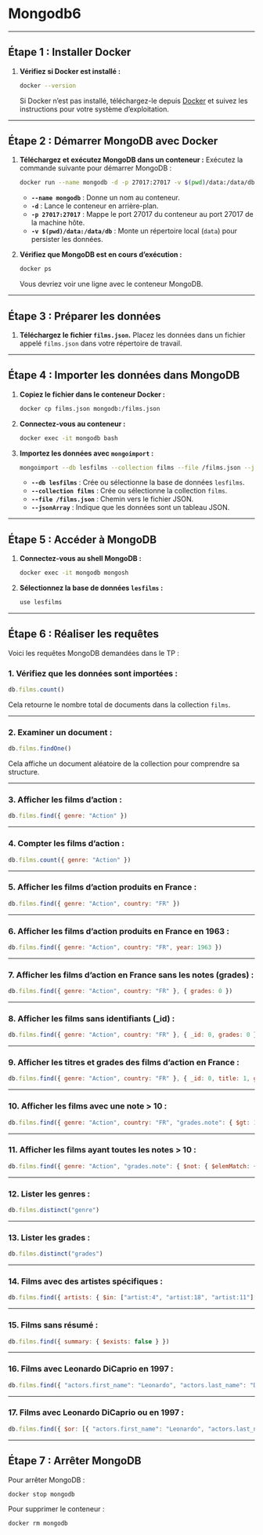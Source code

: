 # Mongodb6
---

## **Étape 1 : Installer Docker**

1. **Vérifiez si Docker est installé :**
   ```bash
   docker --version
   ```
   Si Docker n’est pas installé, téléchargez-le depuis [Docker](https://www.docker.com/) et suivez les instructions pour votre système d’exploitation.

---

## **Étape 2 : Démarrer MongoDB avec Docker**

1. **Téléchargez et exécutez MongoDB dans un conteneur :**
   Exécutez la commande suivante pour démarrer MongoDB :
   ```bash
   docker run --name mongodb -d -p 27017:27017 -v $(pwd)/data:/data/db mongo:latest
   ```

   - **`--name mongodb`** : Donne un nom au conteneur.
   - **`-d`** : Lance le conteneur en arrière-plan.
   - **`-p 27017:27017`** : Mappe le port 27017 du conteneur au port 27017 de la machine hôte.
   - **`-v $(pwd)/data:/data/db`** : Monte un répertoire local (`data`) pour persister les données.

2. **Vérifiez que MongoDB est en cours d’exécution :**
   ```bash
   docker ps
   ```
   Vous devriez voir une ligne avec le conteneur MongoDB.

---

## **Étape 3 : Préparer les données**

1. **Téléchargez le fichier `films.json`.**
   Placez les données dans un fichier appelé `films.json` dans votre répertoire de travail.

---

## **Étape 4 : Importer les données dans MongoDB**

1. **Copiez le fichier dans le conteneur Docker :**
   ```bash
   docker cp films.json mongodb:/films.json
   ```

2. **Connectez-vous au conteneur :**
   ```bash
   docker exec -it mongodb bash
   ```

3. **Importez les données avec `mongoimport` :**
   ```bash
   mongoimport --db lesfilms --collection films --file /films.json --jsonArray
   ```
   - **`--db lesfilms`** : Crée ou sélectionne la base de données `lesfilms`.
   - **`--collection films`** : Crée ou sélectionne la collection `films`.
   - **`--file /films.json`** : Chemin vers le fichier JSON.
   - **`--jsonArray`** : Indique que les données sont un tableau JSON.

---

## **Étape 5 : Accéder à MongoDB**

1. **Connectez-vous au shell MongoDB :**
   ```bash
   docker exec -it mongodb mongosh
   ```

2. **Sélectionnez la base de données `lesfilms` :**
   ```javascript
   use lesfilms
   ```

---

## **Étape 6 : Réaliser les requêtes**

Voici les requêtes MongoDB demandées dans le TP :

### 1. **Vérifiez que les données sont importées :**
   ```javascript
   db.films.count()
   ```
   Cela retourne le nombre total de documents dans la collection `films`.

---

### 2. **Examiner un document :**
   ```javascript
   db.films.findOne()
   ```
   Cela affiche un document aléatoire de la collection pour comprendre sa structure.

---

### 3. **Afficher les films d’action :**
   ```javascript
   db.films.find({ genre: "Action" })
   ```

---

### 4. **Compter les films d’action :**
   ```javascript
   db.films.count({ genre: "Action" })
   ```

---

### 5. **Afficher les films d’action produits en France :**
   ```javascript
   db.films.find({ genre: "Action", country: "FR" })
   ```

---

### 6. **Afficher les films d’action produits en France en 1963 :**
   ```javascript
   db.films.find({ genre: "Action", country: "FR", year: 1963 })
   ```

---

### 7. **Afficher les films d’action en France sans les notes (grades) :**
   ```javascript
   db.films.find({ genre: "Action", country: "FR" }, { grades: 0 })
   ```

---

### 8. **Afficher les films sans identifiants (_id) :**
   ```javascript
   db.films.find({ genre: "Action", country: "FR" }, { _id: 0, grades: 0 })
   ```

---

### 9. **Afficher les titres et grades des films d’action en France :**
   ```javascript
   db.films.find({ genre: "Action", country: "FR" }, { _id: 0, title: 1, grades: 1 })
   ```

---

### 10. **Afficher les films avec une note > 10 :**
   ```javascript
   db.films.find({ genre: "Action", country: "FR", "grades.note": { $gt: 10 } }, { _id: 0, title: 1, grades: 1 })
   ```

---

### 11. **Afficher les films ayant toutes les notes > 10 :**
   ```javascript
   db.films.find({ genre: "Action", "grades.note": { $not: { $elemMatch: { $lte: 10 } } } }, { _id: 0, title: 1, grades: 1 })
   ```

---

### 12. **Lister les genres :**
   ```javascript
   db.films.distinct("genre")
   ```

---

### 13. **Lister les grades :**
   ```javascript
   db.films.distinct("grades")
   ```

---

### 14. **Films avec des artistes spécifiques :**
   ```javascript
   db.films.find({ artists: { $in: ["artist:4", "artist:18", "artist:11"] } })
   ```

---

### 15. **Films sans résumé :**
   ```javascript
   db.films.find({ summary: { $exists: false } })
   ```

---

### 16. **Films avec Leonardo DiCaprio en 1997 :**
   ```javascript
   db.films.find({ "actors.first_name": "Leonardo", "actors.last_name": "DiCaprio", year: 1997 })
   ```

---

### 17. **Films avec Leonardo DiCaprio ou en 1997 :**
   ```javascript
   db.films.find({ $or: [{ "actors.first_name": "Leonardo", "actors.last_name": "DiCaprio"}, { year: 1997 }] })
   ```

---

## **Étape 7 : Arrêter MongoDB**

Pour arrêter MongoDB :
```bash
docker stop mongodb
```

Pour supprimer le conteneur :
```bash
docker rm mongodb
```
